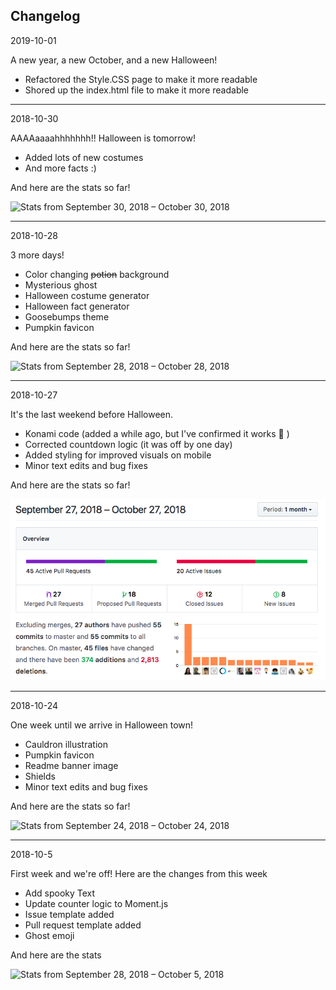 ## Changelog

2019-10-01

A new year, a new October, and a new Halloween!

- Refactored the Style.CSS page to make it more readable
- Shored up the index.html file to make it more readable

***

2018-10-30

AAAAaaaahhhhhhh!! Halloween is tomorrow!

- Added lots of new costumes
- And more facts :)

And here are the stats so far!

![Stats from September 30, 2018 – October 30, 2018](img/stats-2018-10-30.png)

***

2018-10-28

3 more days!

- Color changing ~~potion~~ background
- Mysterious ghost
- Halloween costume generator
- Halloween fact generator
- Goosebumps theme
- Pumpkin favicon

And here are the stats so far!

![Stats from September 28, 2018 – October 28, 2018](img/stats-2018-10-28.png)

***

2018-10-27

It's the last weekend before Halloween.

- Konami code (added a while ago, but I've confirmed it works :ghost: )
- Corrected countdown logic (it was off by one day)
- Added styling for improved visuals on mobile
- Minor text edits and bug fixes

And here are the stats so far!

![Stats from September 27, 2018 – October 27, 2018](img/stats-2018-10-27.png)

***

2018-10-24

One week until we arrive in Halloween town!

- Cauldron illustration
- Pumpkin favicon
- Readme banner image
- Shields
- Minor text edits and bug fixes

And here are the stats so far!

![Stats from September 24, 2018 – October 24, 2018](img/stats-2018-10-24.png)

***

2018-10-5

First week and we're off! Here are the changes from this week

- Add spooky Text
- Update counter logic to Moment.js
- Issue template added
- Pull request template added
- Ghost emoji

And here are the stats

![Stats from September 28, 2018 – October 5, 2018](img/stats-2018-10-5.png)
